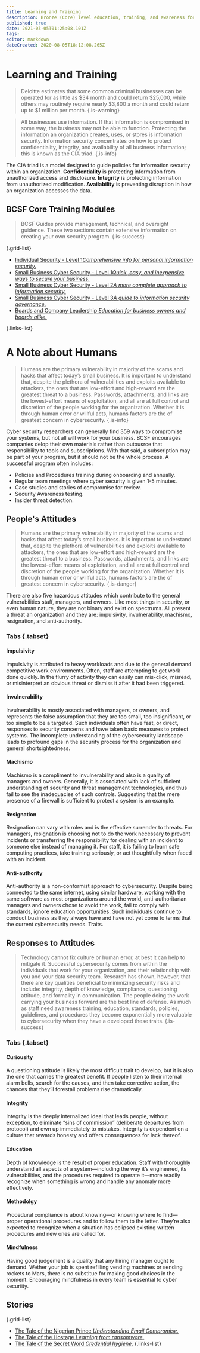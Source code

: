 ```yaml
---
title: Learning and Training
description: Bronze (Core) level education, training, and awareness for boards, owners, managers, and IT professionals. 
published: true
date: 2021-03-05T01:25:08.101Z
tags: 
editor: markdown
dateCreated: 2020-08-05T18:12:08.265Z
---
```


# Learning and Training

> Deloitte estimates that some common criminal businesses can be operated for as little as $34 month and could return $25,000, while others may routinely require nearly $3,800 a month and could return up to $1 million per month.
{.is-warning}

> All businesses use information. If that information is compromised in some way, the business may not be able to function. Protecting the information an organization creates, uses, or stores is information security. Information security concentrates on how to protect confidentiality, integrity, and availability of all business information; this is known as the CIA triad.
{.is-info}

The CIA triad is a model designed to guide policies for information security within an organization. **Confidentiality** is protecting information from unauthorized access and disclosure. **Integrity** is protecting information from unauthorized modification. **Availability** is preventing disruption in how an organization accesses the data.

## BCSF Core Training Modules

> BCSF Guides provide management, technical, and oversight guidence.  These two sections contain extensive information on creating your own security program. 
{.is-success}


{.grid-list}
- [Individual Security - Level 1*Comprehensive info for personal information security.*](/bronze-training/individual-cybersecurity)
- [Small Business Cyber Security - Level 1*Quick, easy, and inexpensive ways to secure your business.*](/bronze-training/background-simple)
- [Small Business Cyber Security - Level 2*A more complete approach to information security.*](/bronze-training/background-advanced)
- [Small Business Cyber Security - Level 3*A guide to information security governance.*](/bronze-training/background-topics)
- [Boards and Company Leadership *Education for business owners and boards alike.*](/bronze-training/background-boards)

{.links-list}

# A Note about Humans
> Humans are the primary vulnerability in majority of the scams and hacks that affect today’s small business. It is important to understand that, despite the plethora of vulnerabilities and exploits available to attackers, the ones that are low-effort and high-reward are the greatest threat to a business. Passwords, attachments, and links are the lowest-effort means of exploitation, and all are at full control and discretion of the people working for the organization. Whether it is through human error or willful acts, humans factors are the of greatest concern in cybersecurity.
{.is-info}

Cyber security researchers can generally find 359 ways to compromise your systems, but not all will work for your business.  BCSF encourages companies delop their own materials rather than outousrce that responsibility to tools and subscriptions.  With that said, a subscription may be part of your program, but it should not be the whole process.  A successful program often includes:

- Policies and Procedures training during onboarding and annually.
- Regular team meetings where cyber security is given 1-5 minutes.
- Case studies and stories of compromise for review.
- Security Awareness testing. 
- Insider threat detection. 

## People's Attitudes
> Humans are the primary vulnerability in majority of the scams and hacks that affect today’s small business. It is important to understand that, despite the plethora of vulnerabilities and exploits available to attackers, the ones that are low-effort and high-reward are the greatest threat to a business. Passwords, attachments, and links are the lowest-effort means of exploitation, and all are at full control and discretion of the people working for the organization. Whether it is through human error or willful acts, humans factors are the of greatest concern in cybersecurity.
{.is-danger}

There are also five hazardous attitudes which contribute to the general vulnerabilities staff, managers, and owners. Like most things in security, or even human nature, they are not binary and exist on spectrums. All present a threat an organization and they are: impulsivity, invulnerability, machismo, resignation, and anti-authority.

### Tabs {.tabset}
#### Impulsivity

Impulsivity is attributed to heavy workloads and due to the general demand competitive work environments. Often, staff are attempting to get work done quickly. In the flurry of activity they can easily can mis-click, misread, or misinterpret an obvious threat or dismiss it after it had been triggered.

#### Invulnerability

Invulnerability is mostly associated with managers, or owners, and represents the false assumption that they are too small, too insignificant, or too simple to be a targeted. Such individuals often have fast, or direct, responses to security concerns and have taken basic measures to protect systems. The incomplete understanding of the cybersecurity landscape leads to profound gaps in the security process for the organization and general shortsightedness.

#### Machismo

Machismo is a compliment to invulnerability and also is a quality of managers and owners. Generally, it is associated with lack of sufficient understanding of security and threat management technologies, and thus fail to see the inadequacies of such controls. Suggesting that the mere presence of a firewall is sufficient to protect a system is an example.

#### Resignation

Resignation can vary with roles and is the effective surrender to threats. For managers, resignation is choosing not to do the work necessary to prevent incidents or transferring the responsibility for dealing with an incident to someone else instead of managing it. For staff, it is failing to learn safe computing practices, take training seriously, or act thoughtfully when faced with an incident.

#### Anti-authority

Anti-authority is a non-conformist approach to cybersecurity. Despite being connected to the same internet, using similar hardware, working with the same software as most organizations around the world, anti-authoritarian managers and owners chose to avoid the work, fail to comply with standards, ignore education opportunities. Such individuals continue to conduct business as they always have and have not yet come to terms that the current cybersecurity needs.
Traits.

## Responses to Attitudes
> Technology cannot fix culture or human error, at best it can help to mitigate it. Successful cybersecurity comes from within the individuals that work for your organization, and their relationship with you and your data security team. Research has shown, however, that there are key qualities beneficial to minimizing security risks and include: integrity, depth of knowledge, compliance, questioning attitude, and formality in communication. The people doing the work carrying your business forward are the best line of defense. As much as staff need awareness training, education, standards, policies, guidelines, and procedures they become exponentially more valuable to cybersecurity when they have a developed these traits.
{.is-success}

### Tabs {.tabset}

#### Curiousity

A questioning attitude is likely the most difficult trait to develop, but it is also the one that carries the greatest benefit. If people  listen to their internal alarm bells, search for the causes, and then take corrective action, the chances that they’ll forestall problems rise dramatically.

#### Integrity

Integrity is the deeply internalized ideal that leads people, without exception, to eliminate “sins of commission” (deliberate departures from protocol) and own up immediately to mistakes. Integrity is dependent on a culture that rewards honesty and offers consequences for lack thereof.

#### Education

Depth of knowledge is the result of proper education. Staff with thoroughly understand all aspects of a system—including the way it’s engineered, its vulnerabilities, and the procedures required to operate it—more readily recognize when something is wrong and handle any anomaly more effectively.

#### Methodolgy 

Procedural compliance is about knowing—or knowing where to find—proper operational procedures and to follow them to the letter. They’re also expected to recognize when a situation has eclipsed existing written procedures and new ones are called for.

#### Mindfulness

Having good judgement is a quality that any hiring manager ought to demand.  Wether your job is spent refilling vending machines or sending rockets to Mars, there is no substitue for making good choices in the moment. Encouraging mindfulness in every team is essential to cyber securiity.



## Stories
{.grid-list}
- [The Tale of the Nigerian Prince *Understanding Email Compromise.*](/bronze-training/story-nigerian-prince)
- [The Tale of the Hostage *Learning from ransomware.*](/bronze-training/story-hostage)
- [The Tale of the Secret Word *Credential hygiene.*](/bronze-training/story-secret-word)
{.links-list}

